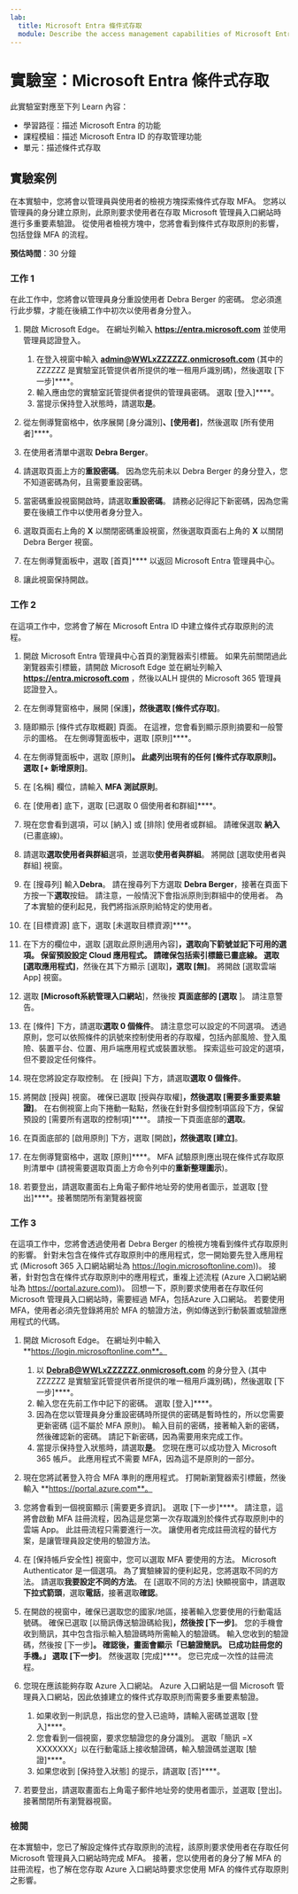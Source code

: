 ```yaml
---
lab:
  title: Microsoft Entra 條件式存取
  module: Describe the access management capabilities of Microsoft Entra ID
---
```


# 實驗室：Microsoft Entra 條件式存取

此實驗室對應至下列 Learn 內容：

- 學習路徑：描述 Microsoft Entra 的功能
- 課程模組：描述 Microsoft Entra ID 的存取管理功能
- 單元：描述條件式存取

## 實驗案例

在本實驗中，您將會以管理員與使用者的檢視方塊探索條件式存取 MFA。  您將以管理員的身分建立原則，此原則要求使用者在存取 Microsoft 管理員入口網站時進行多重要素驗證。  從使用者檢視方塊中，您將會看到條件式存取原則的影響，包括登錄 MFA 的流程。

**預估時間**：30 分鐘

### 工作 1

在此工作中，您將會以管理員身分重設使用者 Debra Berger 的密碼。  您必須進行此步驟，才能在後續工作中初次以使用者身分登入。

1. 開啟 Microsoft Edge。  在網址列輸入 **https://entra.microsoft.com** 並使用管理員認證登入。
    1. 在登入視窗中輸入 **admin@WWLxZZZZZZ.onmicrosoft.com** (其中的 ZZZZZZ  是實驗室託管提供者所提供的唯一租用戶識別碼)，然後選取 [下一步]****。
    1. 輸入應由您的實驗室託管提供者提供的管理員密碼。 選取 [登入]****。
    1. 當提示保持登入狀態時，請選取**是**。

1. 從左側導覽窗格中，依序展開 [身分識別]****、[使用者]****，然後選取 [所有使用者]****。

1. 在使用者清單中選取 **Debra Berger**。

1. 請選取頁面上方的**重設密碼**。 因為您先前未以 Debra Berger 的身分登入，您不知道密碼為何，且需要重設密碼。

1. 當密碼重設視窗開啟時，請選取**重設密碼**。  請務必記得記下新密碼，因為您需要在後續工作中以使用者身分登入。

1. 選取頁面右上角的 **X** 以關閉密碼重設視窗，然後選取頁面右上角的 **X** 以關閉 Debra Berger 視窗。

1. 在左側導覽面板中，選取 [首頁]**** 以返回 Microsoft Entra 管理員中心。

1. 讓此視窗保持開啟。

### 工作 2

在這項工作中，您將會了解在 Microsoft Entra ID 中建立條件式存取原則的流程。

1. 開啟 Microsoft Entra 管理員中心首頁的瀏覽器索引標籤。   如果先前關閉過此瀏覽器索引標籤，請開啟 Microsoft Edge 並在網址列輸入 **https://entra.microsoft.com** ，然後以ALH 提供的 Microsoft 365 管理員認證登入。

1. 在左側導覽窗格中，展開 [保護]****，然後選取 [條件式存取]****。

1. 隨即顯示 [條件式存取概觀] 頁面。  在這裡，您會看到顯示原則摘要和一般警示的圖格。  在左側導覽面板中，選取 [原則]****。

1. 在左側導覽面板中，選取 [原則]****。 此處列出現有的任何 [條件式存取原則]。 選取 [+ 新增原則]****。

1. 在 [名稱] 欄位，請輸入 **MFA 測試原則**。

1. 在 [使用者] 底下，選取 [已選取 0 個使用者和群組]****。

1. 現在您會看到選項，可以 [納入] 或 [排除] 使用者或群組。  請確保選取 **納入** (已畫底線)。

1. 請選取**選取使用者與群組**選項，並選取**使用者與群組**。  將開啟 [選取使用者與群組] 視窗。  

1. 在 [搜尋列] 輸入**Debra**。  請在搜尋列下方選取 **Debra Berger**，接著在頁面下方按一下**選取**按鈕。  請注意，一般情況下會指派原則到群組中的使用者。  為了本實驗的便利起見，我們將指派原則給特定的使用者。

1. 在 [目標資源] 底下，選取 [未選取目標資源]****。

1. 在下方的欄位中，選取 [選取此原則適用內容]****，選取向下箭號並記下可用的選項。  保留預設設定 **Cloud 應用程式**。  請確保**包括**索引標籤已畫底線。  選取 [選取應用程式]****，然後在其下方顯示 [選取]****，選取 [無]****。  將開啟 [選取雲端 App] 視窗。

1. 選取 **[Microsoft系統管理入口網站**]，然後按 **頁面底部的 [選取** ]。  請注意警告。  

1. 在 [條件] 下方，請選取**選取 0 個條件**。  請注意您可以設定的不同選項。  透過原則，您可以依照條件的訊號來控制使用者的存取權，包括內部風險、登入風險、裝置平台、位置、用戶端應用程式或裝置狀態。  探索這些可設定的選項，但不要設定任何條件。

1. 現在您將設定存取控制。  在 [授與] 下方，請選取**選取 0 個條件**。

1. 將開啟 [授與] 視窗。  確保已選取 [授與存取權]****，然後選取 [需要多重要素驗證]****。 在右側視窗上向下捲動一點點，然後在針對多個控制項區段下方，保留預設的 [需要所有選取的控制項]****。  請按一下頁面底部的**選取**。

1. 在頁面底部的 [啟用原則] 下方，選取 [開啟]****，然後選取 [建立]****。

1. 在左側導覽窗格中，選取 [原則]****。 MFA 試驗原則應出現在條件式存取原則清單中 (請視需要選取頁面上方命令列中的**重新整理圖示**)。

1. 若要登出，請選取畫面右上角電子郵件地址旁的使用者圖示，並選取 [登出]****。接著關閉所有瀏覽器視窗

### 工作 3

在這項工作中，您將會透過使用者 Debra Berger 的檢視方塊看到條件式存取原則的影響。 針對未包含在條件式存取原則中的應用程式，您一開始要先登入應用程式 (Microsoft 365 入口網站網址為 https://login.microsoftonline.com))。  接著，針對包含在條件式存取原則中的應用程式，重複上述流程 (Azure 入口網站網址為 https://portal.azure.com))。  回想一下，原則要求使用者在存取任何 Microsoft 管理員入口網站時，需要經過 MFA，包括Azure 入口網站。  若要使用 MFA，使用者必須先登錄將用於 MFA 的驗證方法，例如傳送到行動裝置或驗證應用程式的代碼。

1. 開啟 Microsoft Edge。  在網址列中輸入 **https://login.microsoftonline.com**。
    1. 以 **DebraB@WWLxZZZZZZ.onmicrosoft.com** 的身分登入 (其中 ZZZZZZ 是實驗室託管提供者所提供的唯一租用戶識別碼)，然後選取 [下一步]****。
    1. 輸入您在先前工作中記下的密碼。 選取 [登入]****。
    1. 因為在您以管理員身分重設密碼時所提供的密碼是暫時性的，所以您需要更新密碼 (這不屬於 MFA 原則)。 輸入目前的密碼，接著輸入新的密碼，然後確認新的密碼。  請記下新密碼，因為需要用來完成工作。
    1. 當提示保持登入狀態時，請選取**是**。  您現在應可以成功登入 Microsoft 365 帳戶。 此應用程式不需要 MFA，因為這不是原則的一部分。

1. 現在您將試著登入符合 MFA 準則的應用程式。 打開新瀏覽器索引標籤，然後輸入 **https://portal.azure.com**。

1. 您將會看到一個視窗顯示 [需要更多資訊]。  選取 [下一步]****。  請注意，這將會啟動 MFA 註冊流程，因為這是您第一次存取識別於條件式存取原則中的雲端 App。  此註冊流程只需要進行一次。   讓使用者完成註冊流程的替代方案，是讓管理員設定使用的驗證方法。

1. 在 [保持帳戶安全性] 視窗中，您可以選取 MFA 要使用的方法。  Microsoft Authenticator 是一個選項。 為了實驗練習的便利起見，您將選取不同的方法。  請選取**我要設定不同的方法**。  在 [選取不同的方法] 快顯視窗中，請選取**下拉式箭頭**，選取**電話**，接著選取**確認**。

1. 在開啟的視窗中，確保已選取您的國家/地區，接著輸入您要使用的行動電話號碼。  確保已選取 [以簡訊傳送驗證碼給我]****，然後按 [下一步]****。  您的手機會收到簡訊，其中包含指示輸入驗證碼時所需輸入的驗證碼。  輸入您收到的驗證碼，然後按 [下一步]****。  確認後，畫面會顯示「已驗證簡訊。 已成功註冊您的手機。」  選取 [下一步]****。 然後選取 [完成]****。  您已完成一次性的註冊流程。

1. 您現在應該能夠存取 Azure 入口網站。  Azure 入口網站是一個 Microsoft 管理員入口網站，因此依據建立的條件式存取原則而需要多重要素驗證。  
    1. 如果收到一則訊息，指出您的登入已逾時，請輸入密碼並選取 [登入]****。
    1. 您會看到一個視窗，要求您驗證您的身分識別。  選取「簡訊 =X XXXXXXX」以在行動電話上接收驗證碼，輸入驗證碼並選取 [驗證]****。
    1. 如果您收到 [保持登入狀態] 的提示，請選取 [否]****。

1. 若要登出，請選取畫面右上角電子郵件地址旁的使用者圖示，並選取 [登出]。接著關閉所有瀏覽器視窗。

### 檢閱

在本實驗中，您已了解設定條件式存取原則的流程，該原則要求使用者在存取任何 Microsoft 管理員入口網站時完成 MFA。  接著，您以使用者的身分了解 MFA 的註冊流程，也了解在您存取 Azure 入口網站時要求您使用 MFA 的條件式存取原則之影響。
